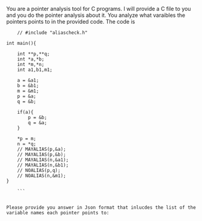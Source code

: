 You are a pointer analysis tool for C programs. I will provide a C file to you and you do the pointer analysis about it. You analyze what varaibles the pointers points to in the provided code. The code is 
``` 
    // #include "aliascheck.h"

int main(){

    int **p,**q;
    int *a,*b;
    int *m,*n;
    int a1,b1,m1;

    a = &a1;
    b = &b1;
    m = &m1;
	p = &a;
	q = &b;

    if(a){
	    p = &b;
	    q = &a;
    }

    *p = m;
	n = *q;
    // MAYALIAS(p,&a);
    // MAYALIAS(p,&b);
    // MAYALIAS(n,&a1);
    // MAYALIAS(n,&b1);
    // NOALIAS(p,q);
    // NOALIAS(n,&m1);
}
 
    ```


Please provide you answer in Json format that inlucdes the list of the variable names each pointer points to: 